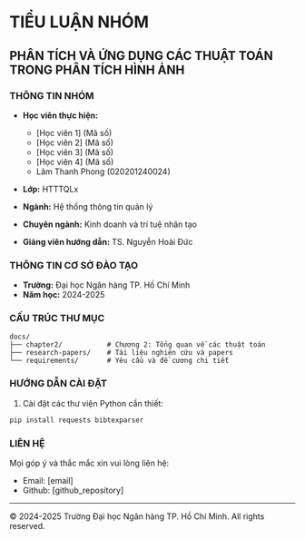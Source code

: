 # TIỂU LUẬN NHÓM

## PHÂN TÍCH VÀ ỨNG DỤNG CÁC THUẬT TOÁN TRONG PHÂN TÍCH HÌNH ẢNH

### THÔNG TIN NHÓM

-   **Học viên thực hiện:**

    -   [Học viên 1] (Mã số)
    -   [Học viên 2] (Mã số)
    -   [Học viên 3] (Mã số)
    -   [Học viên 4] (Mã số)
    -   Lâm Thanh Phong (020201240024)

-   **Lớp:** HTTTQLx
-   **Ngành:** Hệ thống thông tin quản lý
-   **Chuyên ngành:** Kinh doanh và trí tuệ nhân tạo
-   **Giảng viên hướng dẫn:** TS. Nguyễn Hoài Đức

### THÔNG TIN CƠ SỞ ĐÀO TẠO

-   **Trường:** Đại học Ngân hàng TP. Hồ Chí Minh
-   **Năm học:** 2024-2025

### CẤU TRÚC THƯ MỤC

```
docs/
├── chapter2/           # Chương 2: Tổng quan về các thuật toán
├── research-papers/    # Tài liệu nghiên cứu và papers
└── requirements/       # Yêu cầu và đề cương chi tiết
```

### HƯỚNG DẪN CÀI ĐẶT

1. Cài đặt các thư viện Python cần thiết:

```bash
pip install requests bibtexparser
```

### LIÊN HỆ

Mọi góp ý và thắc mắc xin vui lòng liên hệ:

-   Email: [email]
-   Github: [github_repository]

---

© 2024-2025 Trường Đại học Ngân hàng TP. Hồ Chí Minh. All rights reserved.
